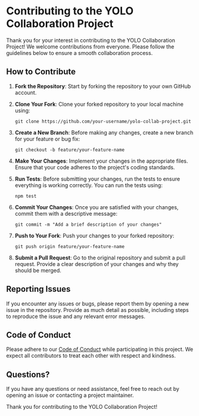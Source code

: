 # Contributing to the YOLO Collaboration Project

Thank you for your interest in contributing to the YOLO Collaboration Project! We welcome contributions from everyone. Please follow the guidelines below to ensure a smooth collaboration process.

## How to Contribute

1. **Fork the Repository**: Start by forking the repository to your own GitHub account.

2. **Clone Your Fork**: Clone your forked repository to your local machine using:
   ```
   git clone https://github.com/your-username/yolo-collab-project.git
   ```

3. **Create a New Branch**: Before making any changes, create a new branch for your feature or bug fix:
   ```
   git checkout -b feature/your-feature-name
   ```

4. **Make Your Changes**: Implement your changes in the appropriate files. Ensure that your code adheres to the project's coding standards.

5. **Run Tests**: Before submitting your changes, run the tests to ensure everything is working correctly. You can run the tests using:
   ```
   npm test
   ```

6. **Commit Your Changes**: Once you are satisfied with your changes, commit them with a descriptive message:
   ```
   git commit -m "Add a brief description of your changes"
   ```

7. **Push to Your Fork**: Push your changes to your forked repository:
   ```
   git push origin feature/your-feature-name
   ```

8. **Submit a Pull Request**: Go to the original repository and submit a pull request. Provide a clear description of your changes and why they should be merged.

## Reporting Issues

If you encounter any issues or bugs, please report them by opening a new issue in the repository. Provide as much detail as possible, including steps to reproduce the issue and any relevant error messages.

## Code of Conduct

Please adhere to our [Code of Conduct](CODE_OF_CONDUCT.md) while participating in this project. We expect all contributors to treat each other with respect and kindness.

## Questions?

If you have any questions or need assistance, feel free to reach out by opening an issue or contacting a project maintainer.

Thank you for contributing to the YOLO Collaboration Project!